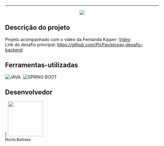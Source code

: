 
<hr>
<p align="center">
   <img src="http://img.shields.io/static/v1?label=STATUS&message=FINALIZADO&color=RED&style=for-the-badge" #vitrine/>
</p>


## Descrição do projeto 

<p align="justify">

Projeto acompanhado com o vídeo da Fernanda Kipper: <a href="https://www.youtube.com/watch?v=QXunBiLq2SM">Vídeo</a>
<br/>
Link do desafio principal: <a href="https://github.com/PicPay/picpay-desafio-backend">https://github.com/PicPay/picpay-desafio-backend</a>
</p>


## Ferramentas-utilizadas

![JAVA](https://img.shields.io/badge/-JAVA-0D1117?style=for-the-badge&logo=openjdk&labelColor=0D1117)&nbsp;
![SPRING BOOT](https://img.shields.io/badge/-SPRINGBOOT-0D1117?style=for-the-badge&logo=SPRING&labelColor=0D1117)&nbsp;

###

## Desenvolvedor

| [<img src="https://avatars.githubusercontent.com/u/111542827?v=4" width=115><br><sub>Murilo Barbosa</sub>](https://github.com/Murilo358) 
